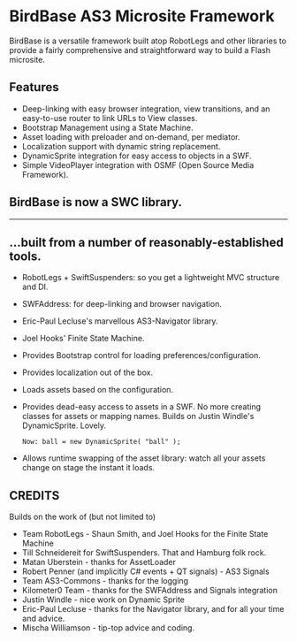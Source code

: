 # BirdBase AS3 Microsite Framework

BirdBase is a versatile framework built atop RobotLegs and other libraries to provide a fairly comprehensive and straightforward way to build a Flash microsite.

## Features

*	Deep-linking with easy browser integration, view transitions, and an easy-to-use router to link URLs to View classes.
*	Bootstrap Management using a State Machine.
*	Asset loading with preloader and on-demand, per mediator.
*	Localization support with dynamic string replacement.
*	DynamicSprite integration for easy access to objects in a SWF.
*	Simple VideoPlayer integration with OSMF (Open Source Media Framework).

## BirdBase is now a SWC library.

---


## ...built from a number of reasonably-established tools.

*	RobotLegs + SwiftSuspenders: so you get a lightweight MVC structure and DI.
* 	SWFAddress: for deep-linking and browser navigation.
*	Eric-Paul Lecluse's marvellous AS3-Navigator library.
* 	Joel Hooks' Finite State Machine.
* 	Provides Bootstrap control for loading preferences/configuration.
* 	Provides localization out of the box.
* 	Loads assets based on the configuration.
*	Provides dead-easy access to assets in a SWF. No more creating classes for assets or mapping names. Builds on
Justin Windle's DynamicSprite. Lovely.

		Now: ball = new DynamicSprite( "ball" );

*	Allows runtime swapping of the asset library: watch all your assets change on stage the instant it loads.

## CREDITS

Builds on the work of (but not limited to)

*	Team RobotLegs - Shaun Smith, and Joel Hooks for the Finite State Machine
*	Till Schneidereit for SwiftSuspenders. That and Hamburg folk rock.
*	Matan Uberstein - thanks for AssetLoader
*	Robert Penner (and implicitly C# events + QT signals) - AS3 Signals
*	Team AS3-Commons - thanks for the logging
*	Kilometer0 Team - thanks for the SWFAddress and Signals integration
*	Justin Windle - nice work on Dynamic Sprite
*	Eric-Paul Lecluse - thanks for the Navigator library, and for all your time and advice.
*	Mischa Williamson - tip-top advice and coding.


